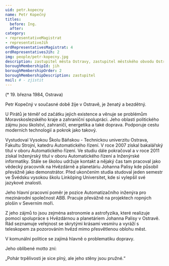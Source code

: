 ```yaml
---
uid: petr.kopecny
name: Petr Kopečný
titles:
  before: Ing. 
  after: 
category:
- representativeMagistrat
- representativeJih
ordRepresentativesMagistrat: 4
ordRepresentativesJih: 2
img: people/petr-kopecny.jpg
description: zastupitel města Ostravy, zastupitel městského obvodu Ostrava-Jih
boroughMembershipId: jih
boroughMembershipOrder: 2
boroughMembershipDescription: zastupitel
mail: # - zjistit
---
```


(* 19. března 1984, Ostrava) 

Petr Kopečný v současné době žije v Ostravě, je ženatý a bezdětný.

U Pirátů je téměř od začátku jejich existence a věnuje se problémům Moravskoslezského kraje a zahraniční spolupráci. Jeho oblasti politického zájmu jsou školství, zahraničí, energetika a také doprava. Podporuje cestu moderních technologií a pokrok jako takový. 

Vystudoval Vysokou Školu Báňskou - Technickou univerzitu Ostrava, Fakultu Strojní, katedru Automatického řízení. V roce 2007 získal bakalářský titul v oboru Automatického řízení. Ve studiu dále pokračoval a v roce 2011 získal Inženýrský titul v oboru Automatického řízení a Inženýrské informatiky. Stále se školou udržuje kontakt a nějaký čas tam pracoval jako vědecký pracovník na Hvězdárně a planetáriu Johanna Palisy kde působil převážně jako demonstrátor. Před ukončením studia studoval jeden semestr ve Švédsku vysokou školu Linköping Universitet, kde si vylepšil své jazykové znalosti. 

Jeho hlavní pracovní poměr je pozice Automatizačního inženýra pro mezinárodní společnost ABB. Pracuje převážně na projektech ropných plošin v Severním moři. 

Z jeho zájmů to jsou zejména astronomie a astrofyzika, které realizuje pomocí spolupráce s Hvězdárnou a planetáriem Johanna Palisy v Ostravě. Rád seznamuje veřejnost se skrytými krásami vesmíru a vyráží s teleskopem za pozorováním hvězd mimo přesvětlenou oblohu měst.

V komunální politice se zajímá hlavně o problematiku dopravy.

Jeho oblíbené motto zní:

„Pohár trpělivosti je sice plný, ale jeho stěny jsou pružné.“
